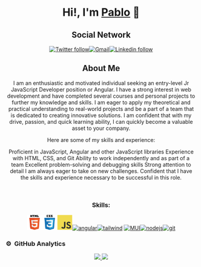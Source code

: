 <div align="center">
<h1 align="center">Hi!, I'm <a href="https://www.linkedin.com/in/pablo-n-1a4a3669/">Pablo</a> 👋</h1>
</div>


<div align="center"><h2>Social Network</h2><a href="https://twitter.com/HeraDev10">
<img src="https://img.shields.io/badge/Twitter-1DA1F2?style=for-the-badge&logo=twitter&logoColor=white" alt="Twitter follow"></a><a href="mailto:pnunfe@gmail.com"><img src="https://img.shields.io/badge/Gmail-D14836?style=for-the-badge&logo=gmail&logoColor=white" alt="Gmail"></a><a href="https://www.linkedin.com/in/pablo-n-1a4a3669"><img src="https://img.shields.io/badge/LinkedIn-0077B5?style=for-the-badge&logo=linkedin&logoColor=white" alt="Linkedin follow"></a></p>


## About Me

I am an enthusiastic and motivated individual seeking an entry-level Jr JavaScript Developer position or Angular. I have a strong interest in web development and have completed several courses and personal projects to further my knowledge and skills. I am eager to apply my theoretical and practical understanding to real-world projects and be a part of a team that is dedicated to creating innovative solutions. I am confident that with my drive, passion, and quick learning ability, I can quickly become a valuable asset to your company.

Here are some of my skills and experience:

Proficient in JavaScript, Angular and other JavaScript libraries
Experience with HTML, CSS, and Git
Ability to work independently and as part of a team
Excellent problem-solving and debugging skills
Strong attention to detail
I am always eager to take on new challenges. Confident that I have the skills and experience necessary to be successful in this role.</div>

<br>

<div align="center"><h3>Skills:</h3>
<p><a href="https://www.w3.org/html/" target="_blank" rel="noreferrer"> <img src="https://raw.githubusercontent.com/devicons/devicon/master/icons/html5/html5-original-wordmark.svg" alt="html5" width="40" height="40"/></a><a href="https://www.w3schools.com/css/" target="_blank" rel="noreferrer"><img src="https://raw.githubusercontent.com/devicons/devicon/master/icons/css3/css3-original-wordmark.svg" alt="css3" width="40" height="40"/></a><a href="https://developer.mozilla.org/en-US/docs/Web/JavaScript" target="_blank" rel="noreferrer"><img src="https://raw.githubusercontent.com/devicons/devicon/master/icons/javascript/javascript-original.svg" alt="javascript" width="40" height="40"/></a><a href="https://www.w3schools.com/angular/" target="_blank" rel="noreferrer"><img src="https://cdn.jsdelivr.net/gh/devicons/devicon/icons/angularjs/angularjs-original.svg" alt="angular" width="40" height="40"/></a><a href="https://v2.tailwindcss.com/docs" target="_blank" rel="noreferrer"><img src="https://upload.wikimedia.org/wikipedia/commons/d/d5/Tailwind_CSS_Logo.svg" alt="tailwind" width="40" height="40"/></a> <a href="https://mui.com/material-ui/getting-started/" target="_blank" rel="noreferrer"><img src="https://cdn.jsdelivr.net/gh/devicons/devicon/icons/materialui/materialui-plain.svg" alt="MUI" width="40" height="40"/></a><a href="https://www.w3schools.com/nodejs/default.asp" target="_blank" rel="noreferrer"><img src="https://cdn.jsdelivr.net/gh/devicons/devicon/icons/nodejs/nodejs-original.svg" alt="nodejs" width="40" height="40"/></a><a href="https://www.w3schools.com/git/default.asp" target="_blank" rel="noreferrer"><img src="https://cdn.jsdelivr.net/gh/devicons/devicon/icons/git/git-plain.svg" alt="git" width="40" height="40"/></a></p></div>



### ⚙️ &nbsp;GitHub Analytics

<p align="center">
<a href="https://github.com/PavDev3">
  <img height="180em" src="https://github-readme-stats-eight-theta.vercel.app/api?username=PavDev3&show_icons=true&theme=algolia&include_all_commits=true&count_private=true"/>
  <img height="180em" src="https://github-readme-stats-eight-theta.vercel.app/api/top-langs/?username=PavDev3&layout=compact&langs_count=8&theme=algolia"/>
</a>
</p>
